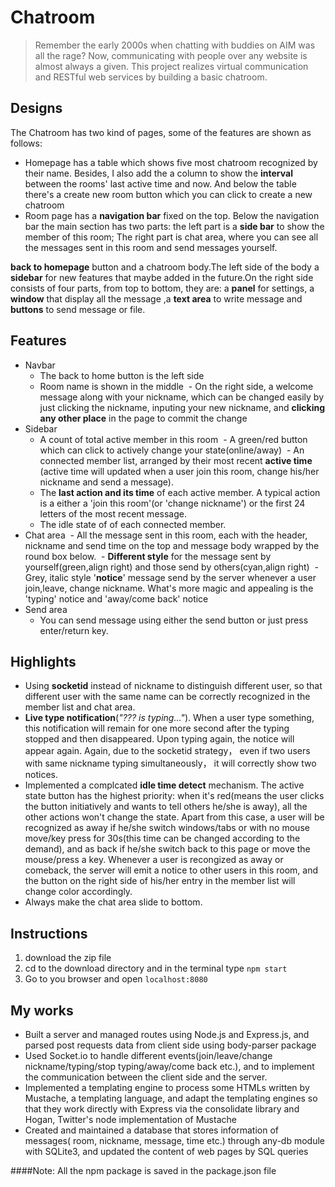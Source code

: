 Chatroom
======
> Remember the early 2000s when chatting with buddies on AIM was all the rage? Now, communicating with people over any website is almost always a given. This project realizes virtual communication and RESTful web services by building a basic chatroom.

Designs
-----
The Chatroom has two kind of pages, some of the features are shown as follows:
+ Homepage has a table which shows five most chatroom recognized by their name. Besides, I also add the a column to show the **interval** between the rooms' last active time and now. And below the table there's a create new room button which you can click to create a new chatroom
+ Room page has a **navigation bar** fixed on the top. Below the navigation bar the main section has two parts: the left part is a **side bar** to show the member of this room; The right part is chat area, where you can see all the messages sent in this room and send messages yourself.

**back to homepage** button and a chatroom body.The left side of the body a **sidebar** for new features that maybe added in the future.On the right side consists of four parts, from top to bottom, they are: a **panel** for settings, a **window** that display all the message ,a **text area** to write message and **buttons** to send message or file.

Features
------
+ Navbar 
  + The back to home button is the left side
  - Room name is shown in the middle
  - On the right side, a welcome message along with your nickname, which can be changed easily by just clicking the nickname, inputing your new nickname, and **clicking any other place** in the page to commit the change 
+ Sidebar
  - A count of total active member in this room
  - A green/red button which can click to actively change your state(online/away)
  - An connected member list, arranged by their most recent **active time** (active time will updated when a user join this room, change his/her nickname and send a message).
  - The **last action and its time** of each active member. A typical action is a either a 'join this room'(or 'change nickname') or the first 24 letters of the most recent message. 
  - The idle state of of each connected member.
+ Chat area
  - All the message sent in this room, each with the header, nickname and send time on the top and message body wrapped by the round box below.
  - **Different style** for the message sent by yourself(green,align right) and those send by others(cyan,align right)
  - Grey, italic style '**notice**' message send by the server whenever a user join,leave, change nickname. What's more magic and appealing is the 'typing' notice and 'away/come back' notice
+ Send area
  - You can send message using either the send button or just press enter/return key.

Highlights
-----
+ Using **socketid** instead of nickname to distinguish different user, so that different user with the same name can be correctly recognized in the member list and chat area.
+ **Live type notification**(_"??? is typing..."_). When a user type something, this notification will remain for one more second after the typing stopped and then disappeared. Upon typing again, the notice will appear again. Again, due to the socketid strategy， even if two users with same nickname typing simultaneously， it will correctly show two notices.
+ Implemented a complcated **idle time detect** mechanism. The active state button has the highest priority: when it's red(means the user clicks the button initiatively and wants to tell others he/she is away), all the other actions won't change the state. Apart from this case, a user will be recognized as away if he/she switch windows/tabs or with no mouse move/key press for 30s(this time can be changed according to the demand), and as back if he/she switch back to this page or move the mouse/press a key. Whenever a user is recongized as away or comeback, the server will emit a notice to other users in this room, and the button on the right side of his/her entry in the member list will change color accordingly.
+ Always make the chat area slide to bottom.

Instructions
----
1. download the zip file
2. cd to the download directory and in the terminal type
`npm start`
3. Go to you browser and open `localhost:8080`

My works
-----
* Built a server and managed routes using Node.js and Express.js, and parsed post requests data from client side using body-parser package
* Used Socket.io to handle different events(join/leave/change nickname/typing/stop typing/away/come back etc.), and to implement the communication between the client side and the server.
* Implemented a templating engine to process some HTMLs written by Mustache, a templating language, and adapt the templating engines so that they work directly with Express via the consolidate library and Hogan, Twitter's node implementation of Mustache
* Created and maintained a database that stores information of messages( room, nickname, message, time etc.) through any-db module with SQLite3, and updated the content of web pages by SQL queries

####Note: All the npm package is saved in the package.json file
